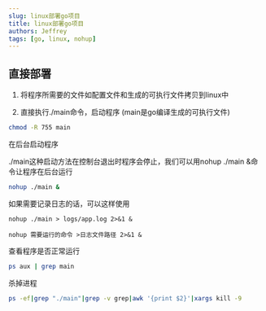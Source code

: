 ```yaml
---
slug: linux部署go项目
title: linux部署go项目
authors: Jeffrey
tags: [go, linux, nohup]
---
```



## 直接部署
1. 将程序所需要的文件如配置文件和生成的可执行文件拷贝到linux中

2. 直接执行./main命令，启动程序 (main是go编译生成的可执行文件)
```bash
chmod -R 755 main
```
在后台启动程序

./main这种启动方法在控制台退出时程序会停止，我们可以用nohup ./main &命令让程序在后台运行
```bash
nohup ./main &
```
如果需要记录日志的话，可以这样使用
```
nohup ./main > logs/app.log 2>&1 &

nohup 需要运行的命令 >日志文件路径 2>&1 &
```
查看程序是否正常运行
```bash
ps aux | grep main
```
杀掉进程
```bash
ps -ef|grep "./main"|grep -v grep|awk '{print $2}'|xargs kill -9
```

